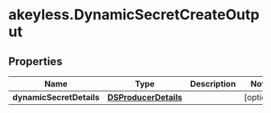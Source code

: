 # akeyless.DynamicSecretCreateOutput

## Properties

Name | Type | Description | Notes
------------ | ------------- | ------------- | -------------
**dynamicSecretDetails** | [**DSProducerDetails**](DSProducerDetails.md) |  | [optional] 


